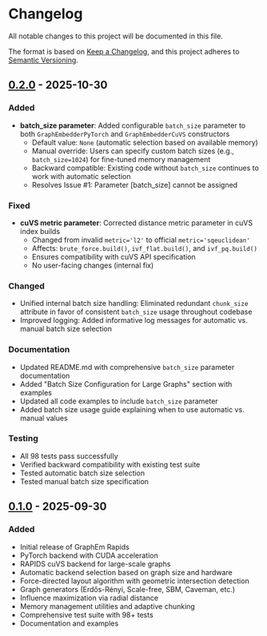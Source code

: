 # Changelog

All notable changes to this project will be documented in this file.

The format is based on [Keep a Changelog](https://keepachangelog.com/en/1.0.0/),
and this project adheres to [Semantic Versioning](https://semver.org/spec/v2.0.0.html).

## [0.2.0] - 2025-10-30

### Added
- **batch_size parameter**: Added configurable `batch_size` parameter to both `GraphEmbedderPyTorch` and `GraphEmbedderCuVS` constructors
  - Default value: `None` (automatic selection based on available memory)
  - Manual override: Users can specify custom batch sizes (e.g., `batch_size=1024`) for fine-tuned memory management
  - Backward compatible: Existing code without `batch_size` continues to work with automatic selection
  - Resolves Issue #1: Parameter [batch_size] cannot be assigned

### Fixed
- **cuVS metric parameter**: Corrected distance metric parameter in cuVS index builds
  - Changed from invalid `metric='l2'` to official `metric='sqeuclidean'`
  - Affects: `brute_force.build()`, `ivf_flat.build()`, and `ivf_pq.build()`
  - Ensures compatibility with cuVS API specification
  - No user-facing changes (internal fix)

### Changed
- Unified internal batch size handling: Eliminated redundant `chunk_size` attribute in favor of consistent `batch_size` usage throughout codebase
- Improved logging: Added informative log messages for automatic vs. manual batch size selection

### Documentation
- Updated README.md with comprehensive `batch_size` parameter documentation
- Added "Batch Size Configuration for Large Graphs" section with examples
- Updated all code examples to include `batch_size` parameter
- Added batch size usage guide explaining when to use automatic vs. manual values

### Testing
- All 98 tests pass successfully
- Verified backward compatibility with existing test suite
- Tested automatic batch size selection
- Tested manual batch size specification

## [0.1.0] - 2025-09-30

### Added
- Initial release of GraphEm Rapids
- PyTorch backend with CUDA acceleration
- RAPIDS cuVS backend for large-scale graphs
- Automatic backend selection based on graph size and hardware
- Force-directed layout algorithm with geometric intersection detection
- Graph generators (Erdős-Rényi, Scale-free, SBM, Caveman, etc.)
- Influence maximization via radial distance
- Memory management utilities and adaptive chunking
- Comprehensive test suite with 98+ tests
- Documentation and examples

[0.2.0]: https://github.com/sashakolpakov/graphem-rapids/compare/v0.1.0...v0.2.0
[0.1.0]: https://github.com/sashakolpakov/graphem-rapids/releases/tag/v0.1.0
